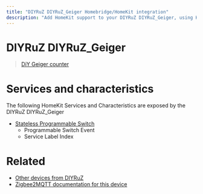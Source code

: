 ```yaml
---
title: "DIYRuZ DIYRuZ_Geiger Homebridge/HomeKit integration"
description: "Add HomeKit support to your DIYRuZ DIYRuZ_Geiger, using Homebridge, Zigbee2MQTT and homebridge-z2m."
---
```

<!---
This file has been GENERATED using src/docgen/docgen.ts
DO NOT EDIT THIS FILE MANUALLY!
-->
# DIYRuZ DIYRuZ_Geiger
> [DiY Geiger counter](https://modkam.ru/?p=1591)


# Services and characteristics
The following HomeKit Services and Characteristics are exposed by
the DIYRuZ DIYRuZ_Geiger

* [Stateless Programmable Switch](../../action.md)
  * Programmable Switch Event
  * Service Label Index


# Related
* [Other devices from DIYRuZ](../index.md#diyruz)
* [Zigbee2MQTT documentation for this device](https://www.zigbee2mqtt.io/devices/DIYRuZ_Geiger.html)